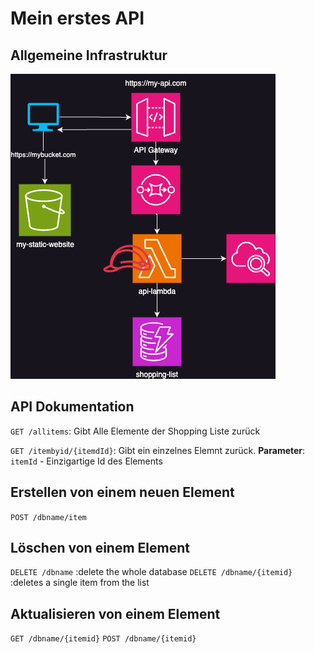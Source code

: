 # Mein erstes API

## Allgemeine Infrastruktur
![](./images/Infrastructure.png)

## API Dokumentation
`GET /allitems`: Gibt Alle Elemente der Shopping Liste zurück

`GET /itembyid/{itemdId}`: Gibt ein einzelnes Elemnt zurück.
**Parameter**: `itemId` - Einzigartige Id des Elements

## Erstellen von einem neuen Element
`POST /dbname/item`

## Löschen von einem Element

`DELETE /dbname` :delete the whole database 
`DELETE /dbname/{itemid}` :deletes a single item from the list


## Aktualisieren von einem Element

`GET /dbname/{itemid}`
`POST /dbname/{itemid}`
